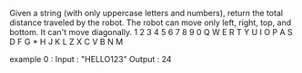  Given a string (with only uppercase letters and numbers), return the total distance traveled by the robot. 
 The robot can move only left, right, top, and bottom. It can't move diagonally.
 1 2 3 4 5 6 7 8 9 0
 Q W E R T Y U I O P
 A S D F G * H J K L 
   Z X C V B N M


 example 0 :
     Input : "HELLO123"
     Output : 24
